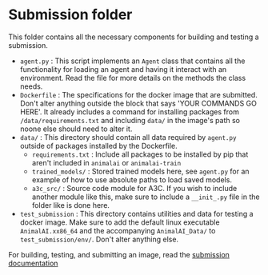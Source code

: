 # Submission folder
This folder contains all the necessary components for building and testing a submission.

* `agent.py` : This script implements an `Agent` class that contains all the functionality for loading an agent and having it interact with an environment.  Read the file for more details on the methods the class needs.
* `Dockerfile` : The specifications for the docker image that are submitted.  Don't alter anything outside the block that says 'YOUR COMMANDS GO HERE'.  It already includes a command for installing packages from `/data/requirements.txt` and including `data/` in the image's path so noone else should need to alter it.
* `data/` :  This directory should contain all data required by `agent.py` outside of packages installed by the Dockerfile.
  * `requirements.txt` : Include all packages to be installed by pip that aren't included in `animalai` or `animalai-train`
  * `trained_models/` : Stored trained models here, see `agent.py` for an example of how to use absolute paths to load saved models.
  * `a3c_src/` : Source code module for A3C.  If you wish to include another module like this, make sure to include a `__init_.py` file in the folder like is done here.
* `test_submission` : This directory contains utilities and data for testing a docker image.  Make sure to add the default linux executable `AnimalAI.xx86_64` and the accompanying `AnimalAI_Data/` to `test_submission/env/`.  Don't alter anything else.

For building, testing, and submitting an image, read the [submission documentation](../../documentation/submission.md)
